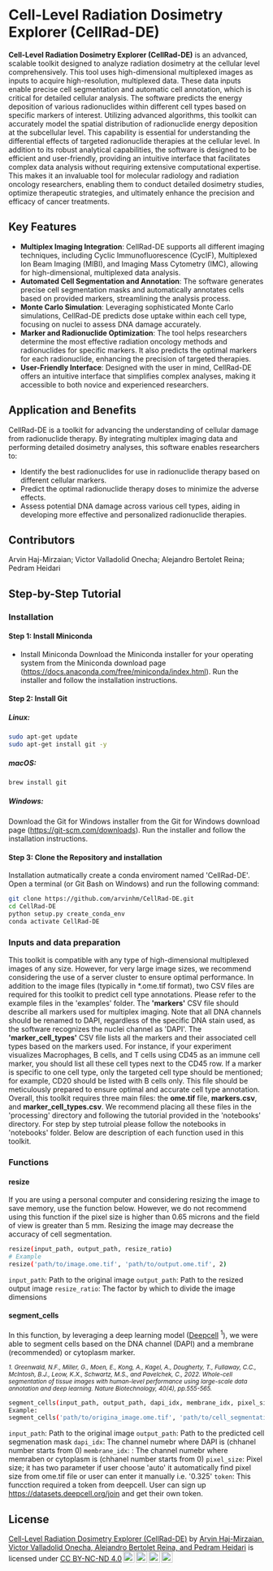 
# Cell-Level Radiation Dosimetry Explorer (CellRad-DE)

**Cell-Level Radiation Dosimetry Explorer (CellRad-DE)** is an advanced, scalable toolkit designed to analyze radiation dosimetry at the cellular level comprehensively. This tool uses high-dimensional multiplexed images as inputs to acquire high-resolution, multiplexed data. These data inputs enable precise cell segmentation and automatic cell annotation, which is critical for detailed cellular analysis. The software predicts the energy deposition of various radionuclides within different cell types based on specific markers of interest. Utilizing advanced algorithms, this toolkit can accurately model the spatial distribution of radionuclide energy deposition at the subcellular level. This capability is essential for understanding the differential effects of targeted radionuclide therapies at the cellular level. In addition to its robust analytical capabilities, the software is designed to be efficient and user-friendly, providing an intuitive interface that facilitates complex data analysis without requiring extensive computational expertise. This makes it an invaluable tool for molecular radiology and radiation oncology researchers, enabling them to conduct detailed dosimetry studies, optimize therapeutic strategies, and ultimately enhance the precision and efficacy of cancer treatments.

## Key Features

- **Multiplex Imaging Integration**: CellRad-DE supports all different imaging techniques, including Cyclic Immunofluorescence (CycIF), Multiplexed Ion Beam Imaging (MIBI), and Imaging Mass Cytometry (IMC), allowing for high-dimensional, multiplexed data analysis.
- **Automated Cell Segmentation and Annotation**: The software generates precise cell segmentation masks and automatically annotates cells based on provided markers, streamlining the analysis process.
- **Monte Carlo Simulation**: Leveraging sophisticated Monte Carlo simulations, CellRad-DE predicts dose uptake within each cell type, focusing on nuclei to assess DNA damage accurately.
- **Marker and Radionuclide Optimization**: The tool helps researchers determine the most effective radiation oncology methods and radionuclides for specific markers. It also predicts the optimal markers for each radionuclide, enhancing the precision of targeted therapies.
- **User-Friendly Interface**: Designed with the user in mind, CellRad-DE offers an intuitive interface that simplifies complex analyses, making it accessible to both novice and experienced researchers.

## Application and Benefits

CellRad-DE is a toolkit for advancing the understanding of cellular damage from radionuclide therapy. By integrating multiplex imaging data and performing detailed dosimetry analyses, this software enables researchers to:
- Identify the best radionuclides for use in radionuclide therapy based on different cellular markers.
- Predict the optimal radionuclide therapy doses to minimize the adverse effects.
- Assess potential DNA damage across various cell types, aiding in developing more effective and personalized radionuclide therapies.

## Contributors
Arvin Haj-Mirzaian; Victor Valladolid Onecha; Alejandro Bertolet Reina; Pedram Heidari

## Step-by-Step Tutorial
### Installation
#### Step 1: Install Miniconda
  - Install Miniconda
    Download the Miniconda installer for your operating system from the Miniconda download page (https://docs.anaconda.com/free/miniconda/index.html).
    Run the installer and follow the installation instructions.

#### Step 2: Install Git
##### Linux:
```bash
sudo apt-get update
sudo apt-get install git -y
```
##### macOS:
```bash
brew install git
```
##### Windows:
Download the Git for Windows installer from the Git for Windows download page (https://git-scm.com/downloads).
Run the installer and follow the installation instructions.

#### Step 3: Clone the Repository and installation
Installation autmatically create a conda enviroment named 'CellRad-DE'. Open a terminal (or Git Bash on Windows) and run the following command:
```bash
git clone https://github.com/arvinhm/CellRad-DE.git
cd CellRad-DE
python setup.py create_conda_env
conda activate CellRad-DE
```

### Inputs and data preparation
This toolkit is compatible with any type of high-dimensional multiplexed images of any size. However, for very large image sizes, we recommend considering the use of a server cluster to ensure optimal performance.
In addition to the image files (typically in *.ome.tif format), two CSV files are required for this toolkit to predict cell type annotations. Please refer to the example files in the 'examples' folder. The **'markers'** CSV file should describe all markers used for multiplex imaging. Note that all DNA channels should be renamed to DAPI, regardless of the specific DNA stain used, as the software recognizes the nuclei channel as 'DAPI'. The **'marker_cell_types'** CSV file lists all the markers and their associated cell types based on the markers used. For instance, if your experiment visualizes Macrophages, B cells, and T cells using CD45 as an immune cell marker, you should list all these cell types next to the CD45 row. If a marker is specific to one cell type, only the targeted cell type should be mentioned; for example, CD20 should be listed with B cells only. This file should be meticulously prepared to ensure optimal and accurate cell type annotation.
Overall, this toolkit requires three main files: the **ome.tif** file, **markers.csv**, and **marker_cell_types.csv**. We recommend placing all these files in the 'processing' directory and following the tutorial provided in the 'notebooks' directory. For step by step tutroial please follow the notebooks in 'notebooks' folder. Below are description of each function used in this toolkit.

### Functions
#### resize
If you are using a personal computer and considering resizing the image to save memory, use the function below. However, we do not recommend using this function if the pixel size is higher than 0.65 microns and the field of view is greater than 5 mm. Resizing the image may decrease the accuracy of cell segmentation.

```bash
resize(input_path, output_path, resize_ratio)
# Example
resize('path/to/image.ome.tif', 'path/to/output.ome.tif', 2)
```
```input_path```: Path to the original image
```output_path```: Path to the resized output image
```resize_ratio```: The factor by which to divide the image dimensions
#### segment_cells
In this function, by leveraging a deep learning model ([Deepcell](https://github.com/vanvalenlab/intro-to-deepcell) <sup>1</sup>), we were able to segment cells based on the DNA channel (DAPI) and a membrane (recommended) or cytoplasm marker.

<sub><i> 1. Greenwald, N.F., Miller, G., Moen, E., Kong, A., Kagel, A., Dougherty, T., Fullaway, C.C., McIntosh, B.J., Leow, K.X., Schwartz, M.S., and Pavelchek, C., 2022. Whole-cell segmentation of tissue images with human-level performance using large-scale data annotation and deep learning. Nature Biotechnology, 40(4), pp.555-565.</i></sub>


```bash
segment_cells(input_path, output_path, dapi_idx, membrane_idx, pixel_size, token)
Example:
segment_cells('path/to/origina_image.ome.tif', 'path/to/cell_segmentation.ome.tif', '24', '25', pixel_size='auto', token='e8MkSMdE.L6p85e7ToAR6UShqyzkSJP1m9H6WeZ2r')
```

```input_path```: Path to the original image
```output_path```: Path to the predicted cell segmenation mask
```dapi_idx```: The channel numebr where DAPI is (chhanel number starts from 0)
```membrane_idx```: : The channel numebr where memraben or cytoplasm is (chhanel number starts from 0)
```pixel_size```: Pixel size; it has two parameter if user choose 'auto'  it automatically find pixel size from ome.tif file or user can enter it manually i.e. '0.325'
```token```: This funcction required a token from deepcell. User can sign up https://datasets.deepcell.org/join and get their own token. 

## License
<p xmlns:cc="http://creativecommons.org/ns#" xmlns:dct="http://purl.org/dc/terms/"><a property="dct:title" rel="cc:attributionURL" href="https://github.com/arvinhm/CellRad-DE">Cell-Level Radiation Dosimetry Explorer (CellRad-DE)</a> by <a rel="cc:attributionURL dct:creator" property="cc:attributionName" href="https://github.com/arvinhm">Arvin Haj-Mirzaian, Victor Valladolid Onecha, Alejandro Bertolet Reina, and Pedram Heidari</a> is licensed under <a href="https://creativecommons.org/licenses/by-nc-nd/4.0/?ref=chooser-v1" target="_blank" rel="license noopener noreferrer" style="display:inline-block;">CC BY-NC-ND 4.0<img style="height:22px!important;margin-left:3px;vertical-align:text-bottom;" src="https://mirrors.creativecommons.org/presskit/icons/cc.svg?ref=chooser-v1" alt=""><img style="height:22px!important;margin-left:3px;vertical-align:text-bottom;" src="https://mirrors.creativecommons.org/presskit/icons/by.svg?ref=chooser-v1" alt=""><img style="height:22px!important;margin-left:3px;vertical-align:text-bottom;" src="https://mirrors.creativecommons.org/presskit/icons/nc.svg?ref=chooser-v1" alt=""><img style="height:22px!important;margin-left:3px;vertical-align:text-bottom;" src="https://mirrors.creativecommons.org/presskit/icons/nd.svg?ref=chooser-v1" alt=""></a></p>
